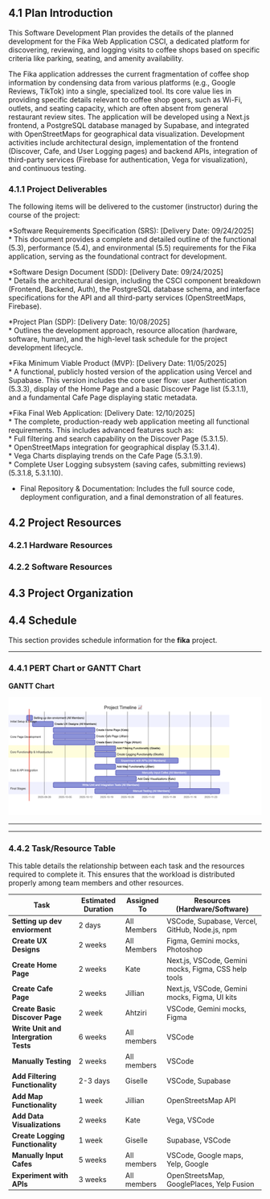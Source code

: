 ## 4.1 Plan Introduction      
This Software Development Plan provides the details of the planned development for the Fika Web Application CSCI, a dedicated platform for discovering, reviewing, and logging visits to coffee shops based on specific criteria like parking, seating, and amenity availability.      

The Fika application addresses the current fragmentation of coffee shop information by condensing data from various platforms (e.g., Google Reviews, TikTok) into a single, specialized tool. Its core value lies in providing specific details relevant to coffee shop goers, such as Wi-Fi, outlets, and seating capacity, which are often absent from general restaurant review sites. The application will be developed using a Next.js frontend, a PostgreSQL database managed by Supabase, and integrated with OpenStreetMaps for geographical data visualization. Development activities include architectural design, implementation of the frontend (Discover, Cafe, and User Logging pages) and backend APIs, integration of third-party services (Firebase for authentication, Vega for visualization), and continuous testing.      

### 4.1.1 Project Deliverables      
The following items will be delivered to the customer (instructor) during the course of the project:

*Software Requirements Specification (SRS): [Delivery Date: 09/24/2025]    
    * This document provides a complete and detailed outline of the functional (5.3), performance (5.4), and environmental (5.5) requirements for the Fika application, serving as the foundational contract for development.      

*Software Design Document (SDD): [Delivery Date: 09/24/2025]    
    * Details the architectural design, including the CSCI component breakdown (Frontend, Backend, Auth), the PostgreSQL database schema, and interface specifications for the API and all third-party services (OpenStreetMaps, Firebase).     

*Project Plan (SDP): [Delivery Date: 10/08/2025]       
    * Outlines the development approach, resource allocation (hardware, software, human), and the high-level task schedule for the project development lifecycle.       

*Fika Minimum Viable Product (MVP): [Delivery Date: 11/05/2025]     
    * A functional, publicly hosted version of the application using Vercel and Supabase. This version includes the core user flow: user Authentication (5.3.3), display of the Home Page and a basic Discover Page list (5.3.1.1), and a fundamental Cafe Page displaying static metadata.     

*Fika Final Web Application: [Delivery Date: 12/10/2025]     
    * The complete, production-ready web application meeting all functional requirements. This includes advanced features such as:     
        * Full filtering and search capability on the Discover Page (5.3.1.5).     
        * OpenStreetMaps integration for geographical display (5.3.1.4).    
        * Vega Charts displaying trends on the Cafe Page (5.3.1.9).    
        * Complete User Logging subsystem (saving cafes, submitting reviews) (5.3.1.8, 5.3.1.10).     

* Final Repository & Documentation: Includes the full source code, deployment configuration, and a final demonstration of all features.    


## 4.2 Project Resources      
### 4.2.1 Hardware Resources      
### 4.2.2 Software Resources     

## 4.3 Project Organization             

## 4.4 Schedule

This section provides schedule information for the **fika** project.

---

### 4.4.1 PERT Chart or GANTT Chart
**GANTT Chart**

![GANNT Chart](../documents/gannt.png)
****

---

### 4.4.2 Task/Resource Table

This table details the relationship between each task and the resources required to complete it. This ensures that the workload is distributed properly among team members and other resources.

| Task | Estimated Duration | Assigned To | Resources (Hardware/Software) |
|---|---|---|---|
| **Setting up dev enviorment** | 2 days | All Members | VSCode, Supabase, Vercel, GitHub, Node.js, npm |
| **Create UX Designs** | 2 weeks | All Members | Figma, Gemini mocks, Photoshop |
| **Create Home Page** | 2 weeks | Kate | Next.js, VSCode, Gemini mocks, Figma, CSS help tools |
| **Create Cafe Page** | 2 weeks | Jillian | Next.js, VSCode, Gemini mocks, Figma, UI kits |
| **Create Basic Discover Page** | 2 week | Ahtziri | VSCode, Gemini mocks, Figma |
| **Write Unit and Intergration Tests** | 6 weeks | All members | VSCode |
| **Manually Testing** | 2 weeks | All members | VSCode |
| **Add Filtering Functionality** | 2-3 days | Giselle | VSCode, Supabase |
| **Add Map Functionality** | 1 week | Jillian | OpenStreetsMap API |
| **Add Data Visualizations** | 2 weeks | Kate | Vega, VSCode |
| **Create Logging Functionality** | 1 week | Giselle | Supabase, VSCode |
| **Manually Input Cafes** | 5 weeks | All members | VSCode, Google maps, Yelp, Google |
| **Experiment with APIs** | 3 weeks | All members | OpenStreetsMap, GooglePlaces, Yelp Fusion |     
